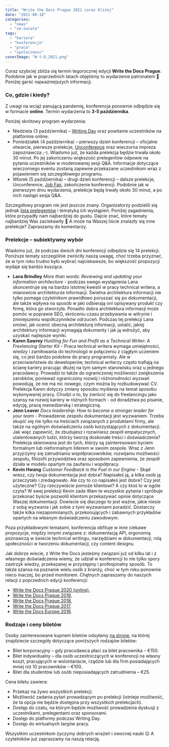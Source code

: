 ```yaml
---
title: "Write the Docs Prague 2021 coraz bliżej"
date: "2021-08-18"
categories:
  - "news"
  - "ze-swiata"
tags:
  - "kariera"
  - "konferencje"
  - "praca"
  - "spolecznosc"
coverImage: "W-t-D_2021.png"
---
```


Coraz szybciej zbliża się termin tegorocznej edycji **Write the Docs Prague**. Podobnie jak w poprzednich latach objęliśmy to wydarzenie patronatem 🙂 Poniżej garść najważniejszych informacji.

### Co, gdzie i kiedy?

Z uwagi na wciąż panującą pandemię, konferencja ponownie odbędzie się w formacie **online**. Termin wydarzenia to **3-5 października**.

Poniżej skrótowy program wydarzenia:

- Niedziela (3 października) – [Writing Day](https://www.writethedocs.org/conf/prague/2021/writing-day/) oraz powitanie uczestników na platformie online.
- Poniedziałek (4 października) – pierwszy dzień konferencji – oficjalne otwarcie, pierwsze prelekcje, [Unconference](https://www.writethedocs.org/conf/prague/2021/unconference/) oraz wieczorna impreza zapoznawcza ;-). Wiadomo już, że każda prelekcja będzie trwała około 30 minut. Po jej zakończeniu większość prelegentów odpowie na pytania uczestników w moderowanej sesji Q&A. Informacje dotyczące wieczornego eventu zostaną zapewne przekazane uczestnikom wraz z pojawieniem się szczegółowego programu.
- Wtorek (5 października) – drugi dzień konferencji – dalsze prelekcje, Unconference, [Job Fair](https://www.writethedocs.org/conf/prague/2021/job-fair/), zakończenie konferencji. Podobnie jak w pierwszym dniu wydarzenia, prelekcje będą trwały około 30 minut, a po nich nastąpi sesja Q&A.

Szczegółowy program nie jest jeszcze znany. Organizatorzy podzielili się jednak [listą prelegentów](https://www.writethedocs.org/conf/prague/2021/speakers/) i tematyką ich wystąpień. Poniżej zagadnienia, które przypadły nam najbardziej do gustu. Dajcie znać, które tematy najbardziej Was zaciekawiły 🙂 A może na Waszej liście znalazły się inne prelekcje? Zapraszamy do komentarzy.

### Prelekcje – subiektywny wybór

Wiadomo już, że podczas dwóch dni konferencji odbędzie się 14 prelekcji. Poniższe tematy szczególnie zwróciły naszą uwagę, choć trzeba przyznać, że w tym roku trudno było wybrać najciekawsze, bo większość propozycji wydaje się bardzo kusząca.

- **Lana Brindley** _More than words: Reviewing and updating your information architecture_ - podczas swego wystąpienia Lana skoncentruje się na bardzo istotnej kwestii w pracy technical writera, a mianowicie architekturze informacji. Świetna architektura informacji nie tylko pomaga czytelnikom prawidłowo poruszać się po dokumentacji, ale także wpływa na sposób w jaki odbierają oni opisywany produkt czy firmę, która go stworzyła. Ponadto dobra architektura informacji może pomóc w poprawie SEO, skróceniu czasu przebywania w witrynie i zmniejszeniu współczynników odrzuceń. Podczas tej prelekcji Lana omówi, jak ocenić obecną architekturę informacji, ustalić, jakiej architektury informacji wymagają dokumenty i jak ją wdrożyć, aby uzyskać najlepsze wyniki.
- **Karen Sawrey** _Hustling for Fun and Profit as a Technical Writer: A Freelancing Starter Kit_ - Praca technical writera wymaga umiejętności, wiedzy i zamiłowania do technologii w połączeniu z ciągłym uczeniem się, co jest bardzo podobne do pracy programisty. Ale w przeciwieństwie do deweloperów, technical writerzy często trafiają na ścianę kariery pracując dłużej na tym samym stanowisku oraz u jednego pracodawcy. Prowadzi to także do ograniczonej możliwości zwiększenia zarobków, ponieważ ograniczony rozwój i różnorodności wyzwań powodują, że nie ma nic nowego, czym można by rozbudowywać CV. Prelekcja Karen dotyczy zmiany sposobu myślenia na temat sposobu wykonywanej pracy. Chodzi o to, by zwrócić się do freelancingu jako szansy na rozwój kariery w różnych formach - od doradztwa po pisanie, edycję, pracę menedżerską i strategiczną.
- **Jenn Leaver** _Docs leadership: How to become a stronger leader for your team_ - Prowadzenie zespołu dokumentacji jest wyzwaniem. Trzeba skupić się nie tylko na treściach związanych z produktami firmy, ale także na ogólnym doświadczeniu osób korzystających z dokumentacji. Jak więc zapewnić, że zbudujesz i rozwiniesz zespół empatycznych, utalentowanych ludzi, którzy tworzą doskonałe treści i doświadczenia? Prelekcja skierowana jest do tych, którzy są zainteresowani byciem formalnym lub nieformalnym liderem w swoim zespole. Wraz z Jenn przyjrzymy się zatrudnianiu współpracowników, rozwijaniu możliwości zespołu, filozofii przywództwa oraz sposobom zapewnienia, że zespół działa w modelu opartym na zaufaniu i współpracy.
- **Kevin Hwang** _Customer Feedback is the Fuel in our Engine_ - Skąd wiesz, czy twoja dokumentacja jest dobra? Napisałeś ją, a kilka osób ją przeczytało i zredagowało. Ale czy to co napisałeś jest dobre? Czy jest użyteczne? Czy rzeczywiście pomoże klientowi? A czy ktoś to w ogóle czyta? W swej prelekcji Kevin zada Wam te wszystkie pytania i spróbuje przekonać byście pozwolili klientom przekazywać opinie dotyczące Waszej dokumentacji. Dowiecie się dlaczego to jest ważne, jakie niesie z sobą wyzwania i jak sobie z tymi wyzwaniami poradzić. Dostarczy także kilka niezapomnianych, przekonujących i zabawnych przykładów opartych na własnym doświadczeniu zawodowym.

Poza przykładowymi tematami, konferencja obfituje w inne ciekawe propozycje, między innymi związane z: dokumentacją API, ergonomią poznawczą w świecie technical writingu, narzędziami w dokumentacji, rolą społeczności w tworzeniu dokumentacji, czy content designu.

Jak dobrze wiecie, z Write the Docs jesteśmy związani już od kilku lat i z własnego doświadczenia wiemy, że udział w konferencji to nie tylko spory zastrzyk wiedzy, przekazanej w przystępny i profesjonalny sposób. To także szansa na poznanie wielu osób z branży, choć w tym roku ponownie nieco inaczej, bo przed monitorem. Chętnych zapraszamy do naszych relacji z poprzednich edycji konferencji:

- [Write the Docs Prague 2020 (online)](http://techwriter.pl/relacja-z-write-the-docs-prague-2020-online/),
- [Write the Docs Prague 2019](http://techwriter.pl/nasza-relacja-z-write-the-docs-prague-2019/),
- [Write the Docs Prague 2018](http://techwriter.pl/write-the-docs-prague-2018-relacja/),
- [Write the Docs Prague 2017](http://techwriter.pl/write-the-docs-prague-2017-relacja/),
- [Write the Docs Europe 2016](http://techwriter.pl/write-the-docs-europe-2016-relacja/).

### Rodzaje i ceny biletów

Osoby zainteresowane kupnem biletów odsyłamy [na stronę](https://www.writethedocs.org/conf/prague/2021/tickets/), na której znajdziecie szczegóły dotyczące poniższych rodzajów biletów:

- Bilet korporacyjny – gdy pracodawca płaci za bilet pracownika – €150.
- Bilet indywidualny – dla osób uczestniczących w konferencji na własny koszt, pracujących w wolontariacie, rządzie lub dla firm posiadających mniej niż 10 pracowników – €100.
- Bilet dla studentów lub osób nieposiadających zatrudnienia – €25.

Cena biletu zawiera:

- Przekaz na żywo wszystkich prelekcji.
- Możliwość zadania pytań prowadzącym po prelekcji (istnieje możliwość, że ta opcja nie będzie dostępna przy wszystkich prelekcjach).
- Dostęp do czatu, na którym będzie możliwość prowadzenia dyskusji z uczestnikami, prelegentami oraz sponsorami.
- Dostęp do platformy podczas Writing Day.
- Dostęp do wirtualnych targów pracy.

Wszystkim uczestnikom życzymy dobrych wrażeń i owocnej nauki 😉 A czytelników już zapraszamy na naszą relację.
